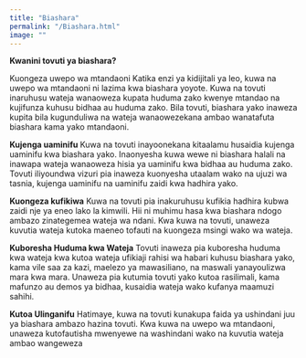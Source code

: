 ```yaml
---
title: "Biashara"
permalink: "/Biashara.html"
image: ""
---
```

**Kwanini tovuti ya biashara?**

Kuongeza uwepo wa mtandaoni
Katika enzi ya kidijitali ya leo, kuwa na uwepo wa mtandaoni ni lazima kwa biashara yoyote. Kuwa na tovuti inaruhusu wateja wanaoweza kupata huduma zako kwenye mtandao na kujifunza kuhusu bidhaa au huduma zako. Bila tovuti, biashara yako inaweza kupita bila kugunduliwa na wateja wanaowezekana ambao wanatafuta biashara kama yako mtandaoni.

**Kujenga uaminifu**
Kuwa na tovuti inayoonekana kitaalamu husaidia kujenga uaminifu kwa biashara yako. Inaonyesha kuwa wewe ni biashara halali na inawapa wateja wanaoweza hisia ya uaminifu kwa bidhaa au huduma zako. Tovuti iliyoundwa vizuri pia inaweza kuonyesha utaalam wako na ujuzi wa tasnia, kujenga uaminifu na uaminifu zaidi kwa hadhira yako.

**Kuongeza kufikiwa**
Kuwa na tovuti pia inakuruhusu kufikia hadhira kubwa zaidi nje ya eneo lako la kimwili. Hii ni muhimu hasa kwa biashara ndogo ambazo zinategemea wateja wa ndani. Kwa kuwa na tovuti, unaweza kuvutia wateja kutoka maeneo tofauti na kuongeza msingi wako wa wateja.

**Kuboresha Huduma kwa Wateja**
Tovuti inaweza pia kuboresha huduma kwa wateja kwa kutoa wateja ufikiaji rahisi wa habari kuhusu biashara yako, kama vile saa za kazi, maelezo ya mawasiliano, na maswali yanayoulizwa mara kwa mara. Unaweza pia kutumia tovuti yako kutoa rasilimali, kama mafunzo au demos ya bidhaa, kusaidia wateja wako kufanya maamuzi sahihi.

**Kutoa Ulinganifu**
Hatimaye, kuwa na tovuti kunakupa faida ya ushindani juu ya biashara ambazo hazina tovuti. Kwa kuwa na uwepo wa mtandaoni, unaweza kutofautisha mwenyewe na washindani wako na kuvutia wateja ambao wangeweza
